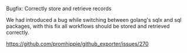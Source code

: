 Bugfix: Correctly store and retrieve records

We had introduced a bug while switching between golang's sqlx and sql packages,
with this fix all workflows should be stored and retrieved correctly.

https://github.com/promhippie/github_exporter/issues/270
